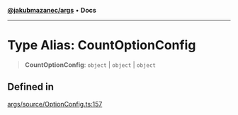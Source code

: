 [**@jakubmazanec/args**](../README.md) • **Docs**

---

# Type Alias: CountOptionConfig

> **CountOptionConfig**: `object` \| `object` \| `object`

## Defined in

[args/source/OptionConfig.ts:157](https://github.com/jakubmazanec/tools/blob/a5f92f7f2969c6804808173bd093f7dbafca1b9f/packages/args/source/OptionConfig.ts#L157)
